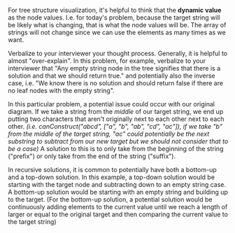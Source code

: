 For tree structure visualization, it's helpful to think that the **dynamic value** as the node values. I.e. for today's problem, because the target string will be likely what is changing, that is what the node values will be. The array of strings will not change since we can use the elements as many times as we want.

Verbalize to your interviewer your thought process. Generally, it is helpful to almost "over-explain". In this problem, for example, verbalize to your interviewer that "Any empty string node in the tree signifies that there is a solution and that we should return true." and potentially also the inverse case, i.e. "We know there is no solution and should return false if there are no leaf nodes with the empty string".

In this particular problem, a potential issue could occur with our original diagram. If we take a string from the _middle_ of our target string, we end up putting two characters that aren't originally next to each other next to each other. _(i.e. canConstruct("abcd", ["a", "b", "ab", "cd", "ac"]), if we take "b" from the middle of the target string, "ac" could potentially be the next substring to subtract from our new target but we should not consider that to be a case)_ A solution to this is to only take from the beginning of the string ("prefix") or only take from the end of the string ("suffix"). 

In recursive solutions, it is common to potentially have both a bottom-up and a top-down solution. In this example, a top-down solution would be starting with the target node and subtracting down to an empty string case. A bottom-up solution would be starting with an empty string and building up to the target. (For the bottom-up solution, a potential solution would be continuously adding elements to the current value until we reach a length of larger or equal to the original target and then comparing the current value to the target string)